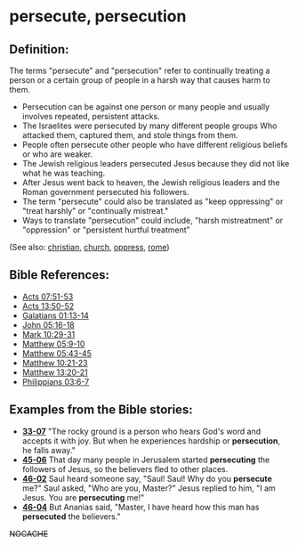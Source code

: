 # persecute, persecution #

## Definition: ##

The terms "persecute" and "persecution" refer to continually treating a person or a certain group of people in a harsh way that causes harm to them.

 * Persecution can be against one person or many people and usually involves repeated, persistent attacks.
 * The Israelites were persecuted by many different people groups Who attacked them, captured them, and stole things from them.
 * People often persecute other people who have different religious beliefs or who are weaker.
 * The Jewish religious leaders persecuted Jesus because they did not like what he was teaching.
 * After Jesus went back to heaven, the Jewish religious leaders and the Roman government persecuted his followers.
 * The term "persecute" could also be translated as "keep oppressing" or "treat harshly" or "continually mistreat."
 * Ways to translate "persecution" could include,  "harsh mistreatment" or "oppression" or "persistent hurtful treatment"

(See also: [christian](../kt/christian.md), [church](../kt/church.md), [oppress](../kt/oppress.md), [rome](../other/rome.md))

## Bible References: ##

* [Acts 07:51-53](https://door43.org/en/bible/notes/act/07/51)
* [Acts 13:50-52](https://door43.org/en/bible/notes/act/13/50)
* [Galatians 01:13-14](https://door43.org/en/bible/notes/gal/01/13)
* [John 05:16-18](https://door43.org/en/bible/notes/jhn/05/16)
* [Mark 10:29-31](https://door43.org/en/bible/notes/mrk/10/29)
* [Matthew 05:9-10](https://door43.org/en/bible/notes/mat/05/09)
* [Matthew 05:43-45](https://door43.org/en/bible/notes/mat/05/43)
* [Matthew 10:21-23](https://door43.org/en/bible/notes/mat/10/21)
* [Matthew 13:20-21](https://door43.org/en/bible/notes/mat/13/20)
* [Philippians 03:6-7](https://door43.org/en/bible/notes/php/03/06)

## Examples from the Bible stories: ##

 * __[33-07](https://door43.org/en/obs/notes/frames/33-07)__ "The rocky ground is a person who hears God's word and accepts it with joy. But when he experiences hardship or __persecution__, he falls away."
 * __[45-06](https://door43.org/en/obs/notes/frames/45-06)__ That day many people in Jerusalem started __persecuting__ the followers of Jesus, so the believers fled to other places. 
 * __[46-02](https://door43.org/en/obs/notes/frames/46-02)__ Saul heard someone say, "Saul! Saul! Why do you __persecute__ me?" Saul asked, "Who are you, Master?" Jesus replied to him, "I am Jesus. You are __persecuting__ me!"
 * __[46-04](https://door43.org/en/obs/notes/frames/46-04)__ But Ananias said, "Master, I have heard how this man has __persecuted__ the believers."



~~NOCACHE~~
